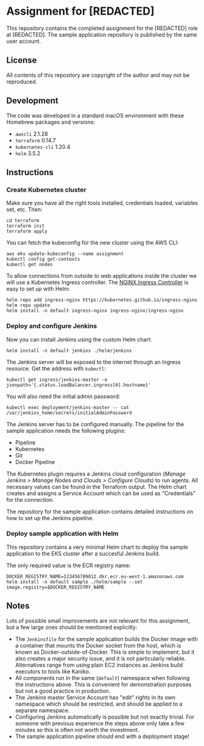 # Assignment for [REDACTED]

This repository contains the completed assignment for the [REDACTED] role at [REDACTED].
The sample application repository is published by the same user account.

## License

All contents of this repository are copyright of the author and may not be reproduced.

## Development

The code was developed in a standard macOS environment with these Homebrew packages and versions:

* `awscli` 2.1.28
* `terraform` 0.14.7
* `kubernetes-cli` 1.20.4
* `helm` 3.5.2

## Instructions

### Create Kubernetes cluster

Make sure you have all the right tools installed, credentials loaded, variables set, etc. Then:
```console
cd terraform
terraform init
terraform apply
```

You can fetch the kubeconfig for the new cluster using the AWS CLI:
```console
aws eks update-kubeconfig --name assignment
kubectl config get-contexts
kubectl get nodes
```

To allow connections from outside to web applications inside the cluster we will use a Kubernetes Ingress controller.
The [NGINX Ingress Controller](https://github.com/kubernetes/ingress-nginx) is easy to set up with Helm:
```console
helm repo add ingress-nginx https://kubernetes.github.io/ingress-nginx
helm repo update
helm install -n default ingress-nginx ingress-nginx/ingress-nginx
```

### Deploy and configure Jenkins

Now you can install Jenkins using the custom Helm chart:
```console
helm install -n default jenkins ./helm/jenkins
```

The Jenkins server will be exposed to the internet through an Ingress resource.
Get the address with `kubectl`:
```console
kubectl get ingress/jenkins-master -o jsonpath='{.status.loadBalancer.ingress[0].hostname}'
```
You will also need the initial admin password:
```console
kubectl exec deployment/jenkins-master -- cat /var/jenkins_home/secrets/initialAdminPassword
```

The Jenkins server has to be configured manually.
The pipeline for the sample application needs the following plugins:
* Pipeline
* Kubernetes
* Git
* Docker Pipeline

The Kubernetes plugin requires a Jenkins cloud configuration (*Manage Jenkins > Manage Nodes and Clouds > Configure Clouds*) to run agents.
All necessary values can be found in the Terraform output.
The Helm chart creates and assigns a Service Account which can be used as "Credentials" for the connection.

The repository for the sample application contains detailed instructions on how to set up the Jenkins pipeline.

### Deploy sample application with Helm

This repository contains a very minimal Helm chart to deploy the sample application to the EKS cluster after a succesful Jenkins build.

The only required value is the ECR registry name:
```console
DOCKER_REGISTRY_NAME=123456789012.dkr.ecr.eu-west-1.amazonaws.com
helm install -n default sample ./helm/sample --set image.registry=$DOCKER_REGISTRY_NAME
```

## Notes

Lots of possible small improvements are not relevant for this assignment, but a few large ones should be mentioned explicitly:

* The `Jenkinsfile` for the sample application builds the Docker image with a container that mounts the Docker socket from the host, which is known as Docker-outside-of-Docker. This is simple to implement, but it also creates a major security issue, and it is not particularly reliable. Alternatives range from using plain EC2 instances as Jenkins build executors to tools like Kaniko.
* All components run in the same (`default`) namespace when following the instructions above. This is convenient for demonstration purposes but not a good practice in production.
* The Jenkins master Service Account has "edit" rights in its own namespace which should be restricted, and should be applied to a separate namespace.
* Configuring Jenkins automatically is possible but not exactly trivial. For someone with previous experience the steps above only take a few minutes so this is often not worth the investment.
* The sample application pipeline should end with a deployment stage!
